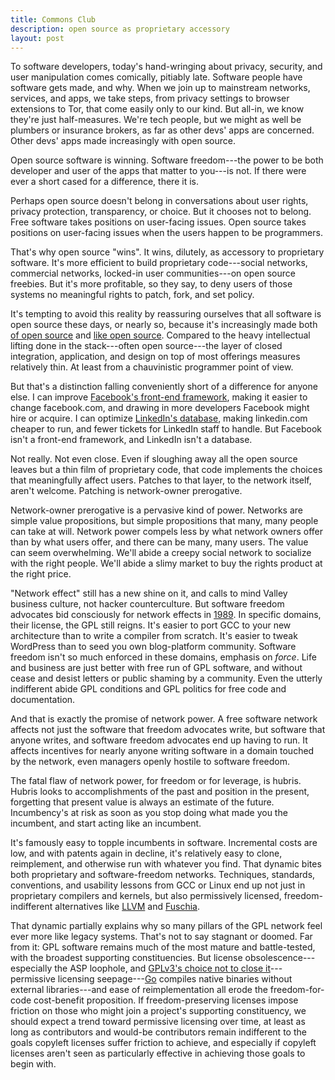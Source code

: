 ```yaml
---
title: Commons Club
description: open source as proprietary accessory
layout: post
---
```


To software developers, today's hand-wringing about privacy,
security, and user manipulation comes comically, pitiably
late.  Software people have  software gets made, and why.
When we join up to mainstream networks, services, and apps,
we take steps, from privacy settings to browser extensions
to Tor, that come easily only to our kind.  But all-in, we
know they're just half-measures. We're tech people, but we
might as well be plumbers or insurance brokers, as far as
other devs' apps are concerned. Other devs' apps made
increasingly with open source.

Open source software is winning.  Software freedom---the
power to be both developer and user of the apps that matter
to you---is not.  If there were ever a short cased for a
difference, there it is.

Perhaps open source doesn't belong in conversations about
user rights, privacy protection, transparency, or choice.
But it chooses not to belong.  Free software takes positions
on user-facing issues.  Open source takes positions on
user-facing issues when the users happen to be programmers.

That's why open source "wins".  It wins, dilutely, as
accessory to proprietary software.  It's more efficient to
build proprietary code---social networks, commercial
networks, locked-in user communities---on open source
freebies.  But it's more profitable, so they say, to deny
users of those systems no meaningful rights to patch, fork,
and set policy.

It's tempting to avoid this reality by reassuring ourselves
that all software is open source these days, or nearly so,
because it's increasingly made both [of open source][usage]
and [like open source][innersource].  Compared to the heavy
intellectual lifting done in the stack---often open
source---the layer of closed integration, application, and
design on top of most offerings measures relatively thin.
At least from a chauvinistic programmer point of view.

[usage]: https://www.blackducksoftware.com/about/news-events/releases/companies-lack-open-source-policies

[innersource]: https://en.wikipedia.org/wiki/Inner_source

But that's a distinction falling conveniently short of a
difference for anyone else.  I can improve [Facebook's
front-end framework][react], making it easier to change
facebook.com, and drawing in more developers Facebook might
hire or acquire. I can optimize [LinkedIn's
database][kafka], making linkedin.com cheaper to run, and
fewer tickets for LinkedIn staff to handle.  But Facebook
isn't a front-end framework, and LinkedIn isn't a database.

[react]: https://reactjs.org

[kafka]: https://kafka.apache.org

Not really.  Not even close.  Even if sloughing away all the
open source leaves but a thin film of proprietary code, that
code implements the choices that meaningfully affect users.
Patches to that layer, to the network itself, aren't
welcome. Patching is network-owner prerogative.

Network-owner prerogative is a pervasive kind of power.
Networks are simple value propositions, but simple
propositions that many, many people can take at will.
Network power compels less by what network owners offer than
by what users offer, and there can be many, many users.  The
value can seem overwhelming.  We'll abide a creepy social
network to socialize with the right people. We'll abide a
slimy market to buy the rights product at the right price.

"Network effect" still has a new shine on it, and calls to
mind Valley business culture, not hacker counterculture. But
software freedom advocates bid consciously for network
effects in [1989].  In specific domains, their license, the
GPL still reigns.  It's easier to port GCC to your new
architecture than to write a compiler from scratch. It's
easier to tweak WordPress than to seed you own blog-platform
community. Software freedom isn't so much enforced in these
domains, emphasis on _force_.  Life and business are just
better with free run of GPL software, and without cease and
desist letters or public shaming by a community.  Even the
utterly indifferent abide GPL conditions and GPL politics
for free code and documentation.

[1989]: https://www.gnu.org/licenses/old-licenses/gpl-1.0.en.html

And that is exactly the promise of network power.  A free
software network affects not just the software that freedom
advocates write, but software that anyone writes, and
software freedom advocates end up having to run. It affects
incentives for nearly anyone writing software in a domain
touched by the network, even managers openly hostile to
software freedom.

The fatal flaw of network power, for freedom or for
leverage, is hubris.  Hubris looks to accomplishments of the
past and position in the present, forgetting that present
value is always an estimate of the future.  Incumbency's at
risk as soon as you stop doing what made you the incumbent,
and start acting like an incumbent.

It's famously easy to topple incumbents in software.
Incremental costs are low, and with patents again in
decline, it's relatively easy to clone, reimplement, and
otherwise run with whatever you find.  That dynamic bites
both proprietary and software-freedom networks.  Techniques,
standards, conventions, and usability lessons from GCC or
Linux end up not just in proprietary compilers and kernels,
but also permissively licensed, freedom-indifferent
alternatives like [LLVM] and [Fuschia].

[LLVM]: https://llvm.org

[Fuschia]: https://en.wikipedia.org/wiki/Google_Fuchsia

That dynamic partially explains why so many pillars of the
GPL network feel ever more like legacy systems.  That's not
to say stagnant or doomed.  Far from it: GPL software
remains much of the most mature and battle-tested, with the
broadest supporting constituencies.  But license
obsolescence---especially the ASP loophole, and [GPLv3's
choice not to close it][GPLv3]---permissive licensing
seepage---[Go] compiles native binaries without external
libraries---and ease of reimplementation all erode the
freedom-for-code cost-benefit proposition.  If
freedom-preserving licenses impose friction on those who
might join a project's supporting constituency, we should
expect a trend toward permissive licensing over time, at
least as long as contributors and would-be contributors
remain indifferent to the goals copyleft licenses suffer
friction to achieve, and especially if copyleft licenses
aren't seen as particularly effective in achieving those
goals to begin with.

[Go]: https://golang.org

[GPLv3]: http://redmonk.com/sogrady/2009/04/15/open-source-licensing-in-a-networked-age/
